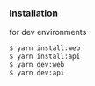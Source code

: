 ### Installation

for dev environments
```sh
$ yarn install:web
$ yarn install:api
$ yarn dev:web
$ yarn dev:api
```